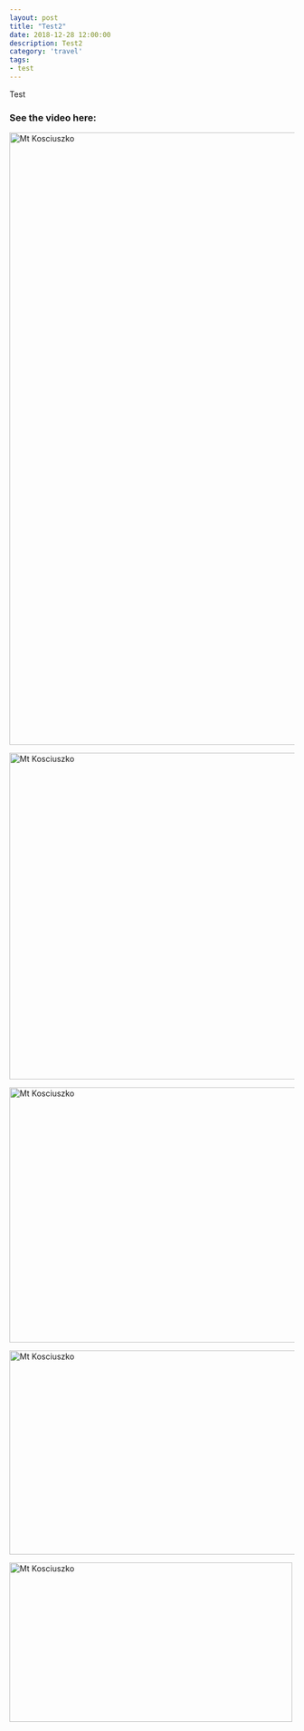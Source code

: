 ```yaml
---
layout: post
title: "Test2"
date: 2018-12-28 12:00:00
description: Test2
category: 'travel'
tags:
- test
---
```


Test

### See the video here:

<a data-flickr-embed="true"  href="https://www.flickr.com/photos/162779846@N06/46398743412/in/dateposted-public/" title="Mt Kosciuszko"><img src="https://farm5.staticflickr.com/4876/46398743412_5a98af7ebb_o.jpg" width="1920" height="1080" alt="Mt Kosciuszko"></a><script async src="//embedr.flickr.com/assets/client-code.js" charset="utf-8"></script>

<a data-flickr-embed="true"  href="https://www.flickr.com/photos/162779846@N06/46398743412/in/dateposted-public/" title="Mt Kosciuszko"><img src="https://farm5.staticflickr.com/4876/46398743412_18e6c96149_b.jpg" width="1024" height="576" alt="Mt Kosciuszko"></a><script async src="//embedr.flickr.com/assets/client-code.js" charset="utf-8"></script>

<a data-flickr-embed="true"  href="https://www.flickr.com/photos/162779846@N06/46398743412/in/dateposted-public/" title="Mt Kosciuszko"><img src="https://farm5.staticflickr.com/4876/46398743412_18e6c96149_c.jpg" width="800" height="450" alt="Mt Kosciuszko"></a><script async src="//embedr.flickr.com/assets/client-code.js" charset="utf-8"></script>

<a data-flickr-embed="true"  href="https://www.flickr.com/photos/162779846@N06/46398743412/in/dateposted-public/" title="Mt Kosciuszko"><img src="https://farm5.staticflickr.com/4876/46398743412_18e6c96149_z.jpg" width="640" height="360" alt="Mt Kosciuszko"></a><script async src="//embedr.flickr.com/assets/client-code.js" charset="utf-8"></script>

<a data-flickr-embed="true"  href="https://www.flickr.com/photos/162779846@N06/46398743412/in/dateposted-public/" title="Mt Kosciuszko"><img src="https://farm5.staticflickr.com/4876/46398743412_18e6c96149.jpg" width="500" height="281" alt="Mt Kosciuszko"></a><script async src="//embedr.flickr.com/assets/client-code.js" charset="utf-8"></script>

